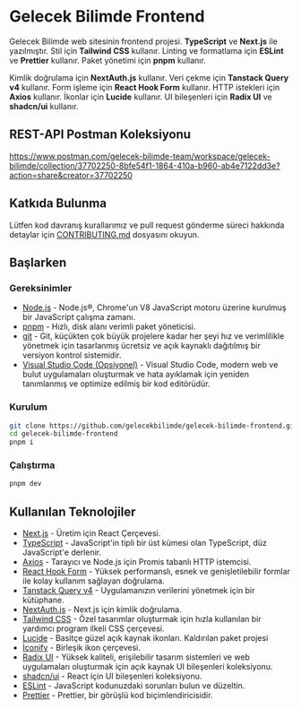 [//]: # "Sürüm 0.1"

# Gelecek Bilimde Frontend

Gelecek Bilimde web sitesinin frontend projesi. **TypeScript** ve **Next.js** ile yazılmıştır. Stil için **Tailwind CSS** kullanır. Linting ve formatlama için **ESLint** ve **Prettier** kullanır. Paket yönetimi için **pnpm** kullanır.

Kimlik doğrulama için **NextAuth.js** kullanır. Veri çekme için **Tanstack Query v4** kullanır. Form işleme için **React Hook Form** kullanır. HTTP istekleri için **Axios** kullanır. İkonlar için **Lucide** kullanır. UI bileşenleri için **Radix UI** ve **shadcn/ui** kullanır.

## REST-API Postman Koleksiyonu

https://www.postman.com/gelecek-bilimde-team/workspace/gelecek-bilimde/collection/37702250-8bfe54f1-1864-410a-b960-ab4e7122dd3e?action=share&creator=37702250

## Katkıda Bulunma

Lütfen kod davranış kurallarımız ve pull request gönderme süreci hakkında detaylar için [CONTRIBUTING.md](CONTRIBUTING.md) dosyasını okuyun.

## Başlarken

### Gereksinimler

- [Node.js](https://nodejs.org/en/) - Node.js®, Chrome'un V8 JavaScript motoru üzerine kurulmuş bir JavaScript çalışma zamanı.
- [pnpm](https://pnpm.js.org/) - Hızlı, disk alanı verimli paket yöneticisi.
- [git](https://git-scm.com/) - Git, küçükten çok büyük projelere kadar her şeyi hız ve verimlilikle yönetmek için tasarlanmış ücretsiz ve açık kaynaklı dağıtılmış bir versiyon kontrol sistemidir.
- [Visual Studio Code (Opsiyonel)](https://code.visualstudio.com/) - Visual Studio Code, modern web ve bulut uygulamaları oluşturmak ve hata ayıklamak için yeniden tanımlanmış ve optimize edilmiş bir kod editörüdür.

### Kurulum

```bash
git clone https://github.com/gelecekbilimde/gelecek-bilimde-frontend.git
cd gelecek-bilimde-frontend 
pnpm i
```

### Çalıştırma

```bash
pnpm dev
```

## Kullanılan Teknolojiler

- [Next.js](https://nextjs.org/) - Üretim için React Çerçevesi.
- [TypeScript](https://www.typescriptlang.org/) - JavaScript'in tipli bir üst kümesi olan TypeScript, düz JavaScript'e derlenir.
- [Axios](https://axios-http.com) - Tarayıcı ve Node.js için Promis tabanlı HTTP istemcisi.
- [React Hook Form](https://react-hook-form.com/) - Yüksek performanslı, esnek ve genişletilebilir formlar ile kolay kullanım sağlayan doğrulama.
- [Tanstack Query v4](https://tanstack.com/query/v4/) - Uygulamanızın verilerini yönetmek için bir kütüphane.
- [NextAuth.js](https://next-auth.js.org/) - Next.js için kimlik doğrulama.
- [Tailwind CSS](https://tailwindcss.com/) - Özel tasarımlar oluşturmak için hızla kullanılan bir yardımcı program ilkeli CSS çerçevesi.
- [Lucide](https://lucide.dev/) - Basitçe güzel açık kaynak ikonları. Kaldırılan paket projesi
- [İconify](https://iconify.design/) - Birleşik ikon çerçevesi.
- [Radix UI](https://www.radix-ui.com/) - Yüksek kaliteli, erişilebilir tasarım sistemleri ve web uygulamaları oluşturmak için açık kaynak UI bileşenleri koleksiyonu.
- [shadcn/ui](https://ui.shadcn.com/) - React için UI bileşenleri koleksiyonu.
- [ESLint](https://eslint.org/) - JavaScript kodunuzdaki sorunları bulun ve düzeltin.
- [Prettier](https://prettier.io/) - Prettier, bir görüşlü kod biçimlendiricisidir.